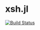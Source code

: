 # xsh.jl

[![Build Status](https://travis-ci.org/msds/xsh.jl.svg?branch=master)](https://travis-ci.org/msds/xsh.jl)
